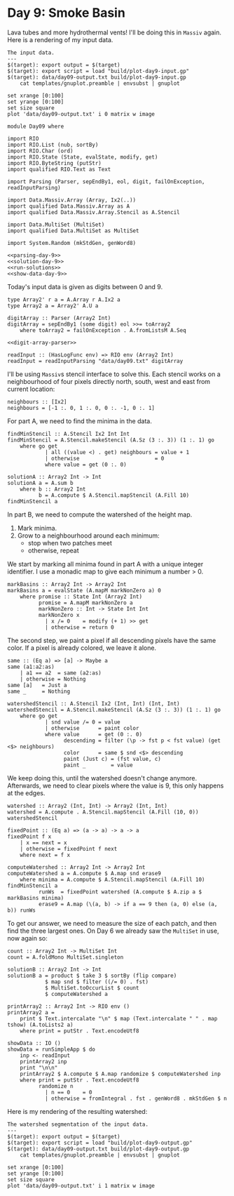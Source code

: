# Day 9: Smoke Basin
Lava tubes and more hydrothermal vents! I'll be doing this in `Massiv` again. Here is a rendering of my input data.

``` {.make target=fig/day9-input.svg}
The input data.
---
$(target): export output = $(target)
$(target): export script = load "build/plot-day9-input.gp"
$(target): data/day09-output.txt build/plot-day9-input.gp
    cat templates/gnuplot.preamble | envsubst | gnuplot
```

``` {.gnuplot .hide file=build/plot-day9-input.gp}
set xrange [0:100]
set yrange [0:100]
set size square
plot 'data/day09-output.txt' i 0 matrix w image
```

``` {.haskell file=app/Day09.hs}
module Day09 where

import RIO
import RIO.List (nub, sortBy)
import RIO.Char (ord)
import RIO.State (State, evalState, modify, get)
import RIO.ByteString (putStr)
import qualified RIO.Text as Text

import Parsing (Parser, sepEndBy1, eol, digit, failOnException, readInputParsing)

import Data.Massiv.Array (Array, Ix2(..))
import qualified Data.Massiv.Array as A
import qualified Data.Massiv.Array.Stencil as A.Stencil

import Data.MultiSet (MultiSet)
import qualified Data.MultiSet as MultiSet

import System.Random (mkStdGen, genWord8)

<<parsing-day-9>>
<<solution-day-9>>
<<run-solutions>>
<<show-data-day-9>>
```

Today's input data is given as digits between 0 and 9.

``` {.haskell #digit-array-parser}
type Array2' r a = A.Array r A.Ix2 a
type Array2 a = Array2' A.U a

digitArray :: Parser (Array2 Int)
digitArray = sepEndBy1 (some digit) eol >>= toArray2
    where toArray2 = failOnException . A.fromListsM A.Seq
```

``` {.haskell #parsing-day-9}
<<digit-array-parser>>

readInput :: (HasLogFunc env) => RIO env (Array2 Int)
readInput = readInputParsing "data/day09.txt" digitArray
```

I'll be using `Massiv`s stencil interface to solve this. Each stencil works on a neighbourhood of four pixels directly north, south, west and east from current location:

``` {.haskell #solution-day-9}
neighbours :: [Ix2]
neighbours = [-1 :. 0, 1 :. 0, 0 :. -1, 0 :. 1]
```

For part A, we need to find the minima in the data.

``` {.haskell #solution-day-9}
findMinStencil :: A.Stencil Ix2 Int Int
findMinStencil = A.Stencil.makeStencil (A.Sz (3 :. 3)) (1 :. 1) go
    where go get
            | all ((value <) . get) neighbours = value + 1
            | otherwise                        = 0
            where value = get (0 :. 0)

solutionA :: Array2 Int -> Int
solutionA a = A.sum b
    where b :: Array2 Int
          b = A.compute $ A.Stencil.mapStencil (A.Fill 10) findMinStencil a
```

In part B, we need to compute the watershed of the height map.

1. Mark minima.
2. Grow to a neighbourhood around each minimum:
    - stop when two patches meet
    - otherwise, repeat

We start by marking all minima found in part A with a unique integer identifier. I use a monadic map to give each minimum a number > 0.

``` {.haskell #solution-day-9}
markBasins :: Array2 Int -> Array2 Int
markBasins a = evalState (A.mapM markNonZero a) 0
    where promise :: State Int (Array2 Int)
          promise = A.mapM markNonZero a
          markNonZero :: Int -> State Int Int
          markNonZero x
            | x /= 0    = modify (+ 1) >> get
            | otherwise = return 0
```

The second step, we paint a pixel if all descending pixels have the same color. If a pixel is already colored, we leave it alone.

``` {.haskell #solution-day-9}
same :: (Eq a) => [a] -> Maybe a
same (a1:a2:as)
    | a1 == a2  = same (a2:as)
    | otherwise = Nothing
same [a]   = Just a
same _     = Nothing

watershedStencil :: A.Stencil Ix2 (Int, Int) (Int, Int)
watershedStencil = A.Stencil.makeStencil (A.Sz (3 :. 3)) (1 :. 1) go
    where go get
            | snd value /= 0 = value
            | otherwise      = paint color
            where value      = get (0 :. 0)
                  descending = filter (\p -> fst p < fst value) (get <$> neighbours)
                  color      = same $ snd <$> descending
                  paint (Just c) = (fst value, c)
                  paint _        = value
```

We keep doing this, until the watershed doesn't change anymore. Afterwards, we need to clear pixels where the value is 9, this only happens at the edges.

``` {.haskell #solution-day-9}
watershed :: Array2 (Int, Int) -> Array2 (Int, Int)
watershed = A.compute . A.Stencil.mapStencil (A.Fill (10, 0)) watershedStencil 

fixedPoint :: (Eq a) => (a -> a) -> a -> a
fixedPoint f x
    | x == next = x
    | otherwise = fixedPoint f next
    where next = f x

computeWatershed :: Array2 Int -> Array2 Int
computeWatershed a = A.compute $ A.map snd erase9
    where minima = A.compute $ A.Stencil.mapStencil (A.Fill 10) findMinStencil a 
          runWs  = fixedPoint watershed (A.compute $ A.zip a $ markBasins minima)
          erase9 = A.map (\(a, b) -> if a == 9 then (a, 0) else (a, b)) runWs
```

To get our answer, we need to measure the size of each patch, and then find the three largest ones. On Day 6 we already saw the `MultiSet` in use, now again so:

``` {.haskell #solution-day-9}
count :: Array2 Int -> MultiSet Int
count = A.foldMono MultiSet.singleton

solutionB :: Array2 Int -> Int
solutionB a = product $ take 3 $ sortBy (flip compare)
            $ map snd $ filter ((/= 0) . fst)
            $ MultiSet.toOccurList $ count
            $ computeWatershed a
```

``` {.haskell #show-data-day-9 .hide}
printArray2 :: Array2 Int -> RIO env ()
printArray2 a =
    print $ Text.intercalate "\n" $ map (Text.intercalate " " . map tshow) (A.toLists2 a)
    where print = putStr . Text.encodeUtf8

showData :: IO ()
showData = runSimpleApp $ do
    inp <- readInput
    printArray2 inp
    print "\n\n"
    printArray2 $ A.compute $ A.map randomize $ computeWatershed inp
    where print = putStr . Text.encodeUtf8
          randomize n
            | n == 0    = 0
            | otherwise = fromIntegral . fst . genWord8 . mkStdGen $ n
```

Here is my rendering of the resulting watershed:

``` {.make target=fig/day9-output.svg}
The watershed segmentation of the input data.
---
$(target): export output = $(target)
$(target): export script = load "build/plot-day9-output.gp"
$(target): data/day09-output.txt build/plot-day9-output.gp
    cat templates/gnuplot.preamble | envsubst | gnuplot
```

``` {.gnuplot .hide file=build/plot-day9-output.gp}
set xrange [0:100]
set yrange [0:100]
set size square
plot 'data/day09-output.txt' i 1 matrix w image
```

